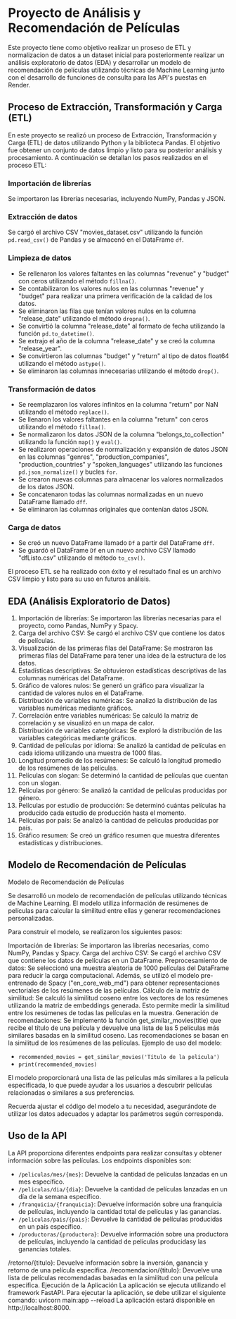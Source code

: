 # Proyecto de Análisis y Recomendación de Películas

Este proyecto tiene como objetivo realizar un proseso de ETL y normalizacion de datos a un dataset inicial para posteriormente realizar un análisis exploratorio de datos (EDA) y desarrollar un modelo de recomendación de películas utilizando técnicas de Machine Learning junto con el desarrollo de funciones de consulta para las API's puestas en Render.

## Proceso de Extracción, Transformación y Carga (ETL)

En este proyecto se realizó un proceso de Extracción, Transformación y Carga (ETL) de datos utilizando Python y la biblioteca Pandas. El objetivo fue obtener un conjunto de datos limpio y listo para su posterior análisis y procesamiento. A continuación se detallan los pasos realizados en el proceso ETL:

### Importación de librerías

Se importaron las librerías necesarias, incluyendo NumPy, Pandas y JSON.

### Extracción de datos

Se cargó el archivo CSV "movies_dataset.csv" utilizando la función `pd.read_csv()` de Pandas y se almacenó en el DataFrame `df`.

### Limpieza de datos

- Se rellenaron los valores faltantes en las columnas "revenue" y "budget" con ceros utilizando el método `fillna()`.
- Se contabilizaron los valores nulos en las columnas "revenue" y "budget" para realizar una primera verificación de la calidad de los datos.
- Se eliminaron las filas que tenían valores nulos en la columna "release_date" utilizando el método `dropna()`.
- Se convirtió la columna "release_date" al formato de fecha utilizando la función `pd.to_datetime()`.
- Se extrajo el año de la columna "release_date" y se creó la columna "release_year".
- Se convirtieron las columnas "budget" y "return" al tipo de datos float64 utilizando el método `astype()`.
- Se eliminaron las columnas innecesarias utilizando el método `drop()`.

### Transformación de datos

- Se reemplazaron los valores infinitos en la columna "return" por NaN utilizando el método `replace()`.
- Se llenaron los valores faltantes en la columna "return" con ceros utilizando el método `fillna()`.
- Se normalizaron los datos JSON de la columna "belongs_to_collection" utilizando la función `map()` y `eval()`.
- Se realizaron operaciones de normalización y expansión de datos JSON en las columnas "genres", "production_companies", "production_countries" y "spoken_languages" utilizando las funciones `pd.json_normalize()` y bucles `for`.
- Se crearon nuevas columnas para almacenar los valores normalizados de los datos JSON.
- Se concatenaron todas las columnas normalizadas en un nuevo DataFrame llamado `dff`.
- Se eliminaron las columnas originales que contenían datos JSON.

### Carga de datos

- Se creó un nuevo DataFrame llamado `Df` a partir del DataFrame `dff`.
- Se guardó el DataFrame `Df` en un nuevo archivo CSV llamado "dfListo.csv" utilizando el método `to_csv()`.

El proceso ETL se ha realizado con éxito y el resultado final es un archivo CSV limpio y listo para su uso en futuros análisis.


## EDA (Análisis Exploratorio de Datos)

1. Importación de librerías: Se importaron las librerías necesarias para el proyecto, como Pandas, NumPy y Spacy.
2. Carga del archivo CSV: Se cargó el archivo CSV que contiene los datos de películas.
3. Visualización de las primeras filas del DataFrame: Se mostraron las primeras filas del DataFrame para tener una idea de la estructura de los datos.
4. Estadísticas descriptivas: Se obtuvieron estadísticas descriptivas de las columnas numéricas del DataFrame.
5. Gráfico de valores nulos: Se generó un gráfico para visualizar la cantidad de valores nulos en el DataFrame.
6. Distribución de variables numéricas: Se analizó la distribución de las variables numéricas mediante gráficos.
7. Correlación entre variables numéricas: Se calculó la matriz de correlación y se visualizó en un mapa de calor.
8. Distribución de variables categóricas: Se exploró la distribución de las variables categóricas mediante gráficos.
9. Cantidad de películas por idioma: Se analizó la cantidad de películas en cada idioma utilizando una muestra de 1000 filas.
10. Longitud promedio de los resúmenes: Se calculó la longitud promedio de los resúmenes de las películas.
11. Películas con slogan: Se determinó la cantidad de películas que cuentan con un slogan.
12. Películas por género: Se analizó la cantidad de películas producidas por género.
13. Películas por estudio de producción: Se determinó cuántas películas ha producido cada estudio de producción hasta el momento.
14. Películas por país: Se analizó la cantidad de películas producidas por país.
15. Gráfico resumen: Se creó un gráfico resumen que muestra diferentes estadísticas y distribuciones.

## Modelo de Recomendación de Películas

Modelo de Recomendación de Películas

Se desarrolló un modelo de recomendación de películas utilizando técnicas de Machine Learning. El modelo utiliza información de resúmenes de películas para calcular la similitud entre ellas y generar recomendaciones personalizadas.

Para construir el modelo, se realizaron los siguientes pasos:

Importación de librerías: Se importaron las librerías necesarias, como NumPy, Pandas y Spacy.
Carga del archivo CSV: Se cargó el archivo CSV que contiene los datos de películas en un DataFrame.
Preprocesamiento de datos: Se seleccionó una muestra aleatoria de 1000 películas del DataFrame para reducir la carga computacional. Además, se utilizó el modelo pre-entrenado de Spacy ("en_core_web_md") para obtener representaciones vectoriales de los resúmenes de las películas.
Cálculo de la matriz de similitud: Se calculó la similitud coseno entre los vectores de los resúmenes utilizando la matriz de embeddings generada. Esto permite medir la similitud entre los resúmenes de todas las películas en la muestra.
Generación de recomendaciones: Se implementó la función get_similar_movies(title) que recibe el título de una película y devuelve una lista de las 5 películas más similares basadas en la similitud coseno. Las recomendaciones se basan en la similitud de los resúmenes de las películas.
Ejemplo de uso del modelo:

- `recommended_movies = get_similar_movies('Título de la película')`
- `print(recommended_movies)`

El modelo proporcionará una lista de las películas más similares a la película especificada, lo que puede ayudar a los usuarios a descubrir películas relacionadas o similares a sus preferencias.

Recuerda ajustar el código del modelo a tu necesidad, asegurándote de utilizar los datos adecuados y adaptar los parámetros según corresponda.

## Uso de la API

La API proporciona diferentes endpoints para realizar consultas y obtener información sobre las películas. Los endpoints disponibles son:

- `/peliculas/mes/{mes}`: Devuelve la cantidad de películas lanzadas en un mes específico.
- `/peliculas/dia/{dia}`: Devuelve la cantidad de películas lanzadas en un día de la semana específico.
- `/franquicia/{franquicia}`: Devuelve información sobre una franquicia de películas, incluyendo la cantidad total de películas y las ganancias.
- `/peliculas/pais/{pais}`: Devuelve la cantidad de películas producidas en un país específico.
- `/productoras/{productora}`: Devuelve información sobre una productora de películas, incluyendo la cantidad de películas producidasy las ganancias totales.

/retorno/{titulo}: Devuelve información sobre la inversión, ganancia y retorno de una película específica.
/recomendacion/{titulo}: Devuelve una lista de películas recomendadas basadas en la similitud con una película específica.
Ejecución de la Aplicación
La aplicación se ejecuta utilizando el framework FastAPI. Para ejecutar la aplicación, se debe utilizar el siguiente comando:
uvicorn main:app --reload
La aplicación estará disponible en http://localhost:8000.
